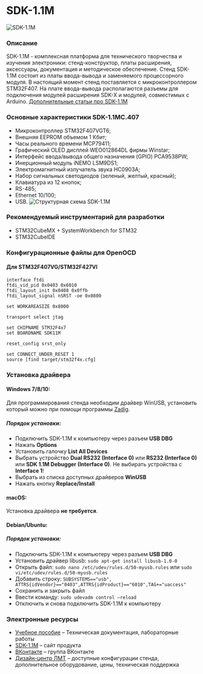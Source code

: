 # SDK-1.1M
![SDK-1.1M](https://cdn.bitrix24.ru/b7462885/landing/2ca/2ca398edf04bc44f40c235946ee1b2f0/sdk11_2x.jpg)

### Описание
SDK-1.1M - комплексная платформа для технического творчества и изучения электроники:
стенд-конструктор, платы расширения, аксессуары, документация и методическое обеспечение.
Стенд SDK-1.1M состоит из платы ввода-вывода и заменяемого процессорного модуля. В настоящий момент стенд поставляется с микроконтроллером STM32F407. На плате ввода-вывода располагаются разъемы для подключения модулей расширения SDK-Х и модулей, совместимых с Arduino.
[Дополнительные статьи про SDK-1.1M](https://sdk11.ru/tag/sdk-1-1m/)

### Основные характеристики SDK-1.1MC.407
- Микроконтроллер STM32F407VGT6;
- Внешняя EEPROM объемом 1 Кбит;
- Часы реального времени MCP79411;
- Графический OLED дисплей WEO012864DL фирмы Winstar;
- Интерфейс ввода/вывода общего назначения (GPIO) PCA9538PW;
- Инерционный модуль iNEMO LSM9DS1;
- Электромагнитный излучатель звука HC0903A;
- Набор сигнальных светодиодов (зеленый, желтый, красный);
- Клавиатура из 12 кнопок;
- RS-485;
- Ethernet 10/100;
- USB.
![Структурная схема SDK-1.1M](https://cdn.bitrix24.ru/b7462885/landing/e81/e81fd718179eaa9734f0d0913b2b0d46/SDK-1.1MC.407.png)

### Рекомендуемый инструментарий для разработки
- STM32CubeMX + SystemWorkbench for STM32
- STM32CubeIDE

### Конфигурационные файлы для OpenOCD

#### Для STM32F407VG/STM32F427VI
```
interface ftdi
ftdi_vid_pid 0x0403 0x6010
ftdi_layout_init 0x0408 0x0ffb
ftdi_layout_signal nSRST -oe 0x0800 

set WORKAREASIZE 0x8000

transport select jtag

set CHIPNAME STM32F4x7
set BOARDNAME SDK11M

reset_config srst_only

set CONNECT_UNDER_RESET 1
source [find target/stm32f4x.cfg]
```

### Установка драйвера

#### Windows 7/8/10:
Для программирования стенда необходим драйвер WinUSB, установить который можно при помощи программы [Zadig](https://zadig.akeo.ie/).

##### Порядок установки:
- Подключить SDK-1.1M к компьютеру через разъем <b>USB DBG</b>
- Нажать <b>Options</b>
- Установить галочку <b>List All Devices</b>
- Выбрать устройство <b>Dual RS232 (Interface 0)</b> или <b>RS232 (Interface 0)</b> или <b>SDK 1.1M Debugger (Interface 0)</b>. Не выбирать устройства с <b>Interface 1</b>!
- Выбрать из списка доступных драйверов <b>WinUSB</b>
- Нажать кнопку <b>Replace/Install</b>

#### macOS:
Установка драйвера <b>не требуется</b>.

#### Debian/Ubuntu:

##### Порядок установки:
- Подключить SDK-1.1M к компьютеру через разъем <b>USB DBG</b>
- Установить драйвер libusb:
`sudo apt-get install libusb-1.0-0`
- Открыть файл:
`sudo nano /etc/udev/rules.d/50-myusb.rules` или `sudo vi/etc/udev/rules.d/50-myusb.rules`
- Добавить строку:
`SUBSYSTEMS=="usb", ATTRS{idVendor}=="0403",ATTRS{idProduct}=="6010",TAG+="uaccess"`
- Сохранить и закрыть файл
- Ввести команду:
`sudo udevadm control —reload`
- Отключить и снова подключить SDK-1.1M к компьютеру

### Электронные ресурсы
- [Учебное пособие](https://books.ifmo.ru/file/pdf/3031.pdf) – Техническая документация, лабораторные работы
- [SDK-1.1M](https://sdk11.ru) – сайт продукта
- [ВКонтакте](https://vk.com/lmtspb) – группа ВКонтакте
- [Дизайн-центр ЛМТ](http://lmt.spb.ru) – доступные конфигурации стенда, дополнительное оборудование, цены, техническая поддержка
